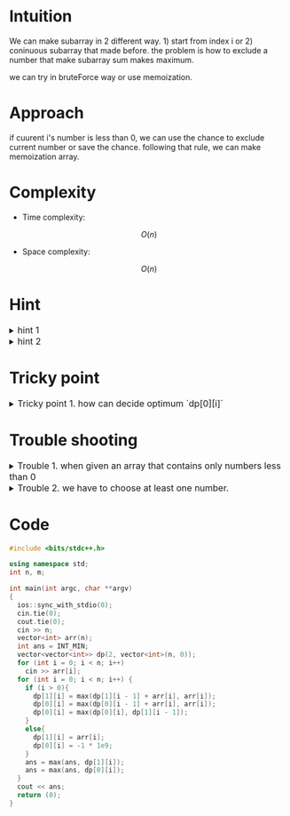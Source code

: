 # Intuition
<!-- Describe your first thoughts on how to solve this problem. -->
We can make subarray in 2 different way. 1) start from index i or 2) coninuous subarray that made before. the problem is how to exclude a number that make subarray sum makes maximum.

we can try in bruteForce way or use memoization.


# Approach
<!-- Describe your approach to solving the problem. -->

if cuurent i's number is less than 0, we can use the chance to exclude current number or save the chance. following that rule, we can make memoization array.

# Complexity
- Time complexity:
<!-- Add your time complexity here, e.g. $$O(n)$$ -->
$$ O(n) $$

- Space complexity:
<!-- Add your space complexity here, e.g. $$O(n)$$ -->
$$ O(n) $$

# Hint

<details>
<summary> <font size="3"> hint 1 </font> </summary>
<div markdown="1">

make `vector<vector<int>> dp(2, vector<int>(n, 0));` this is kind of tree dp.
dp[1][i] means, when we have 1 chance to exclude, the maximum sum of subarray.
dp[0][i] means, when we have no chance.

dp[0][i] can be made 1) conituous from previous optimum case, 2) make new subarray with current number or 3) use one chance to exclude current number.


</div>
</details>

<details>
<summary> <font size="3"> hint 2 </font> </summary>
<div markdown="1">

make `vector<vector<int>> dp(2, vector<int>(n, 0));` this is kind of tree dp.

</div>
</details>


# Tricky point

<details>
<summary> <font size="3"> Tricky point 1. how can decide optimum `dp[0][i]` </font> </summary>
<div markdown="1">

```
dp[0][i] = max(dp[0][i - 1] + arr[i], arr[i]); //make conituous subarr, or start new subarray. if current subarray prefix sum becomes less than current number, we have to start new subarray.
dp[0][i] = max(dp[0][i], dp[1][i - 1]); //or use chance to exclude.

```


</div>
</details>

# Trouble shooting

<details>
<summary> <font size="3"> Trouble 1. when given an array that contains only numbers less than 0 </font> </summary>
<div markdown="1">


</div>
</details>


<details>
<summary> <font size="3"> Trouble 2. we have to choose at least one number. </font> </summary>
<div markdown="1">

`dp[0][0]` cannot be 0. we have to exclude that case. make `dp[0][0]` as minumum value.


</div>
</details>

# Code
```cpp []
#include <bits/stdc++.h>

using namespace std;
int n, m;

int main(int argc, char **argv)
{
  ios::sync_with_stdio(0);
  cin.tie(0);
  cout.tie(0);
  cin >> n;
  vector<int> arr(n);
  int ans = INT_MIN;
  vector<vector<int>> dp(2, vector<int>(n, 0));
  for (int i = 0; i < n; i++) 
    cin >> arr[i];
  for (int i = 0; i < n; i++) {
    if (i > 0){
      dp[1][i] = max(dp[1][i - 1] + arr[i], arr[i]);
      dp[0][i] = max(dp[0][i - 1] + arr[i], arr[i]);
      dp[0][i] = max(dp[0][i], dp[1][i - 1]);
    }
    else{
      dp[1][i] = arr[i];
      dp[0][i] = -1 * 1e9;
    }
    ans = max(ans, dp[1][i]);
    ans = max(ans, dp[0][i]);
  }
  cout << ans;
  return (0);
}


```

